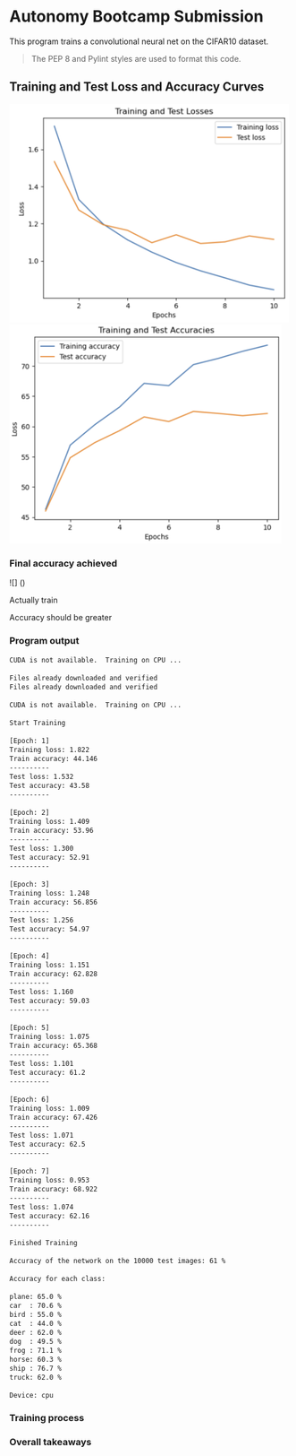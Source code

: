 # Autonomy Bootcamp Submission

This program trains a convolutional neural net on the CIFAR10 dataset.
> The PEP 8 and Pylint styles are used to format this code.

## Training and Test Loss and Accuracy Curves

<img src="loss_curves.PNG" width="500"> <img src="accuracy_curves.PNG" width="487">

### Final accuracy achieved
![] ()

Actually train

Accuracy should be greater

### Program output
```
CUDA is not available.  Training on CPU ...

Files already downloaded and verified
Files already downloaded and verified

CUDA is not available.  Training on CPU ...

Start Training

[Epoch: 1]
Training loss: 1.822
Train accuracy: 44.146
----------
Test loss: 1.532
Test accuracy: 43.58
----------

[Epoch: 2]
Training loss: 1.409
Train accuracy: 53.96
----------
Test loss: 1.300
Test accuracy: 52.91
----------

[Epoch: 3]
Training loss: 1.248
Train accuracy: 56.856
----------
Test loss: 1.256
Test accuracy: 54.97
----------

[Epoch: 4]
Training loss: 1.151
Train accuracy: 62.828
----------
Test loss: 1.160
Test accuracy: 59.03
----------

[Epoch: 5]
Training loss: 1.075
Train accuracy: 65.368
----------
Test loss: 1.101
Test accuracy: 61.2
----------

[Epoch: 6]
Training loss: 1.009
Train accuracy: 67.426
----------
Test loss: 1.071
Test accuracy: 62.5
----------

[Epoch: 7]
Training loss: 0.953
Train accuracy: 68.922
----------
Test loss: 1.074
Test accuracy: 62.16
----------

Finished Training

Accuracy of the network on the 10000 test images: 61 %

Accuracy for each class:

plane: 65.0 %
car  : 70.6 %
bird : 55.0 %
cat  : 44.0 %
deer : 62.0 %
dog  : 49.5 %
frog : 71.1 %
horse: 60.3 %
ship : 76.7 %
truck: 62.0 %

Device: cpu
```

### Training process


### Overall takeaways
